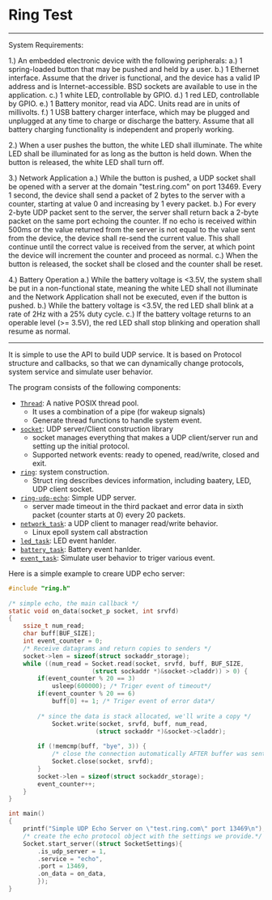 # Ring Test 

-----------------------------------------------------------------------------------------------------------------------
System Requirements:

1.) An embedded electronic device with the following peripherals:
      a.) 1 spring-loaded button that may be pushed and held by a user.
      b.) 1 Ethernet interface. Assume that the driver is functional, and the device has a valid IP address and is Internet-accessible. BSD sockets are available to use in the application.
      c.) 1 white LED, controllable by GPIO.
      d.) 1 red LED, controllable by GPIO.
      e.) 1 Battery monitor, read via ADC. Units read are in units of millivolts.
      f.) 1 USB battery charger interface, which may be plugged and unplugged at any time to charge or discharge the battery. Assume that all battery charging functionality is independent and properly working.

2.) When a user pushes the button, the white LED shall illuminate. The white LED shall be illuminated for as long as the button is held down. When the button is released, the white LED shall turn off.

3.) Network Application
      a.) While the button is pushed, a UDP socket shall be opened with a server at the domain "test.ring.com" on port 13469. Every 1 second, the device shall send a packet of 2 bytes to the server with a counter, starting at value 0 and increasing by 1 every packet.
      b.) For every 2-byte UDP packet sent to the server, the server shall return back a 2-byte packet on the same port echoing the counter. If no echo is received within 500ms or the value returned from the server is not equal to the value sent from the device, the device shall re-send the current value. This shall continue until the correct value is received from the server, at which point the device will increment the counter and proceed as normal.
      c.) When the button is released, the socket shall be closed and the counter shall be reset.

4.) Battery Operation
      a.) While the battery voltage is <3.5V, the system shall be put in a non-functional state, meaning the white LED shall not illuminate and the Network Application shall not be executed, even if the button is pushed.
      b.) While the battery voltage is <3.5V, the red LED shall blink at a rate of 2Hz with a 25% duty cycle.
      c.) If the battery voltage returns to an operable level (>= 3.5V), the red LED shall stop blinking and operation shall resume as normal.
 
-----------------------------------------------------------------------------------------------------------------------
It is simple to use the API to build UDP service.
It is based on Protocol structure and callbacks, so that we can dynamically
change protocols, system service and simulate user behavior.

The program consists of the following components:

* [`Thread`](ring.h): A native POSIX thread pool.
  - It uses a combination of a pipe (for wakeup signals)
  - Generate thread functions to handle system event.
* [`socket`](ring.h): UDP server/Client construction library
  - socket manages everything that makes a UDP client/server run and setting up
    the initial protocol.
  - Supported network events: ready to opened, read/write, closed and exit.
* [`ring`](ring.h): system construction.
  - Struct ring describes devices information, including baatery, LED, UDP client
    socket.
* [`ring-udp-echo`](ring-udp-echo.c): Simple UDP server.
  - server made timeout in the third packaet and error data in sixth packet 
    (counter starts at 0) every 20 packets.  
* [`network_task`](test-ring.c): a UDP client to manager read/write behavior.
  -  Linux epoll system call abstraction
* [`led_task`](test-ring.c): LED event hanlder.
* [`battery_task`](test-ring.c): Battery event hanlder.
* [`event_task`](test-ring.c): Simulate user behavior to triger various event.
  
Here is a simple example to creare UDP echo server:
```c
#include "ring.h"
                            
/* simple echo, the main callback */
static void on_data(socket_p socket, int srvfd)
{
	ssize_t num_read;
    char buff[BUF_SIZE];
    int event_counter = 0;
    /* Receive datagrams and return copies to senders */
    socket->len = sizeof(struct sockaddr_storage);
    while ((num_read = Socket.read(socket, srvfd, buff, BUF_SIZE,
                       (struct sockaddr *)&socket->claddr)) > 0) {
    	if(event_counter % 20 == 3)
    	    usleep(600000); /* Triger event of timeout*/
    	if(event_counter % 20 == 6)
    	    buff[0] += 1; /* Triger event of error data*/
    	    
    	/* since the data is stack allocated, we'll write a copy */
            Socket.write(socket, srvfd, buff, num_read, 
                        (struct sockaddr *)&socket->claddr);
        
    	if (!memcmp(buff, "bye", 3)) {
            /* close the connection automatically AFTER buffer was sent */
            Socket.close(socket, srvfd);
        }
        socket->len = sizeof(struct sockaddr_storage);
        event_counter++;
    }
}

int main()
{
    printf("Simple UDP Echo Server on \"test.ring.com\" port 13469\n");
    /* create the echo protocol object with the settings we provide.*/
	Socket.start_server((struct SocketSettings){
	    .is_udp_server = 1, 
	    .service = "echo",
	    .port = 13469,
	    .on_data = on_data,
	    });
}
```

